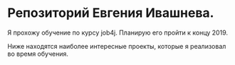 # Репозиторий Евгения Ивашнева.

Я прохожу обучение по курсу job4j. Планирую его пройти к концу 2019.

Ниже находятся наиболее интересные проекты, которые я реализовал во время обучения.